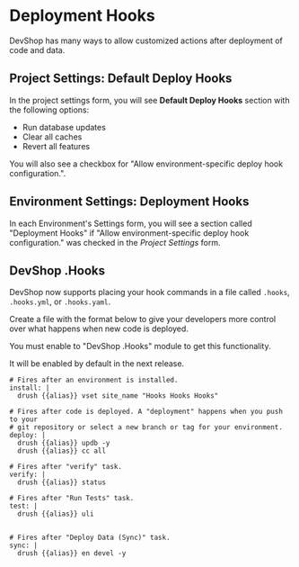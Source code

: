 Deployment Hooks
================

DevShop has many ways to allow customized actions after deployment of code and data.

Project Settings: Default Deploy Hooks
--------------------------------------

In the project settings form, you will see **Default Deploy Hooks** section with the following options:

- Run database updates
- Clear all caches
- Revert all features

You will also see a checkbox for "Allow environment-specific deploy hook configuration.".

Environment Settings: Deployment Hooks
--------------------------------------

In each Environment's Settings form, you will see a section called "Deployment 
Hooks" if "Allow environment-specific deploy hook configuration." was checked 
in the *Project Settings* form.

DevShop .Hooks
--------------

DevShop now supports placing your hook commands in a file called `.hooks`, `.hooks.yml`, or `.hooks.yaml`.

Create a file with the format below to give your developers more control over what happens 
when new code is deployed.

You must enable to "DevShop .Hooks" module to get this functionality. 

It will be enabled by default in the next release.

```
# Fires after an environment is installed.
install: |
  drush {{alias}} vset site_name "Hooks Hooks Hooks"

# Fires after code is deployed. A "deployment" happens when you push to your
# git repository or select a new branch or tag for your environment.
deploy: |
  drush {{alias}} updb -y
  drush {{alias}} cc all

# Fires after "verify" task.
verify: |
  drush {{alias}} status

# Fires after "Run Tests" task.
test: |
  drush {{alias}} uli


# Fires after "Deploy Data (Sync)" task.
sync: |
  drush {{alias}} en devel -y
```
